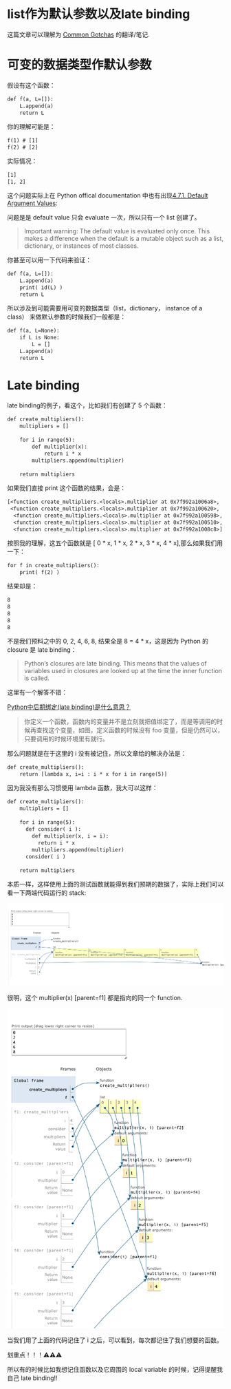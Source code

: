 # list作为默认参数以及late binding

这篇文章可以理解为 [Common Gotchas](https://docs.python-guide.org/writing/gotchas/#common-gotchas) 的翻译/笔记.


# 可变的数据类型作默认参数

假设有这个函数：

```
def f(a, L=[]):
    L.append(a)
    return L
```

你的理解可能是：

```
f(1) # [1]
f(2) # [2]
```

实际情况：

```
[1]
[1, 2]
```

这个问题实际上在 Python offical documentation 中也有出现[4.7.1. Default Argument Values](https://docs.python.org/3/tutorial/controlflow.html#default-argument-values):

问题是是 default value 只会 evaluate 一次，所以只有一个 list 创建了。


> Important warning: The default value is evaluated only once. This makes a difference when the default is a mutable object such as a list, dictionary, or instances of most classes.

你甚至可以用一下代码来验证：

```
def f(a, L=[]):
    L.append(a)
    print( id(L) )
    return L
```

所以涉及到可能需要用可变的数据类型（list，dictionary， instance of a class） 来做默认参数的时候我们一般都是：

```
def f(a, L=None):
    if L is None:
        L = []
    L.append(a)
    return L
```



# Late binding

late binding的例子，看这个，比如我们有创建了 5 个函数：


```
def create_multipliers():
    multipliers = []

    for i in range(5):
        def multiplier(x):
            return i * x
        multipliers.append(multiplier)

    return multipliers
```

如果我们直接 print 这个函数的结果，会是：

```
[<function create_multipliers.<locals>.multiplier at 0x7f992a1006a8>,
 <function create_multipliers.<locals>.multiplier at 0x7f992a100620>,
  <function create_multipliers.<locals>.multiplier at 0x7f992a100598>,
  <function create_multipliers.<locals>.multiplier at 0x7f992a100510>, 
  <function create_multipliers.<locals>.multiplier at 0x7f992a1008c8>]
```

按照我的理解，这五个函数就是 [ 0 * x, 1 * x, 2 * x, 3 * x, 4 * x],那么如果我们用一下：

```
for f in create_multipliers():
    print( f(2) )
```

结果却是：

```
8
8
8
8
8
```

不是我们预料之中的 0, 2, 4, 6, 8, 结果全是 8 = 4 * x，这是因为 Python 的 closure 是 late binding：

> Python’s closures are late binding. This means that the values of variables used in closures are looked up at the time the inner function is called.


这里有一个解答不错：

[Python中后期绑定(late binding)是什么意思？](https://www.zhihu.com/question/29483144/answer/44526309)

> 你定义一个函数，函数内的变量并不是立刻就把值绑定了，而是等调用的时候再查找这个变量，如图，定义函数的时候没有 foo 变量，但是仍然可以，只要调用的时候环境里有就行。


那么问题就是在于这里的 i 没有被记住，所以文章给的解决办法是：

```
def create_multipliers():
    return [lambda x, i=i : i * x for i in range(5)]
```

因为我没有那么习惯使用 lambda 函数，我大可以这样：

```
def create_multipliers():
    multipliers = []

    for i in range(5):
      def consider( i ):
        def multiplier(x, i = i):
          return i * x
        multipliers.append(multiplier)
      consider( i )

    return multipliers
```


本质一样，这样使用上面的测试函数就能得到我们预期的数据了，实际上我们可以看一下两端代码运行的 stack:

![](images/v1.png)

很明，这个 multiplier(x) [parent=f1] 都是指向的同一个 function.



![](images/v2.png)

当我们用了上面的代码记住了 i 之后，可以看到，每次都记住了我们想要的函数。


划重点！！！⚠️⚠️⚠️

所以有的时候比如我想记住函数以及它周围的 local variable 的时候，记得提醒我自己 late binding!!


